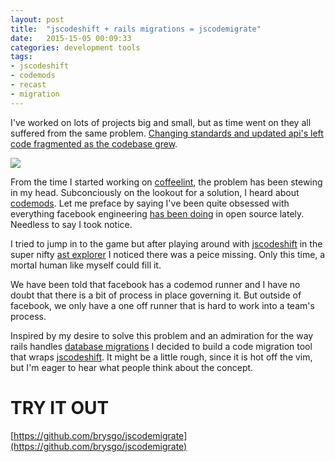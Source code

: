```yaml
---
layout: post
title:  "jscodeshift + rails migrations = jscodemigrate"
date:   2015-15-05 00:09:33
categories: development tools
tags:
- jscodeshift
- codemods
- recast
- migration
---
```

I've worked on lots of projects big and small, but as time went on they all
suffered from the same problem. [Changing standards and updated api's left
code fragmented as the codebase grew][code-fragmenting].

![](http://www.tlnt.com/media/2012/12/lumberg-office-space_320.jpg)

From the time I started working on [coffeelint][coffeelint], the problem has been stewing in
my head. Subconciously on the lookout for a solution, I heard about [codemods][codemod-talk].
Let me preface by saying I've been quite obsessed with everything facebook
engineering [has been doing][facebook-open-source] in open source lately. Needless to say I took notice.

I tried to jump in to the game but after playing around with
[jscodeshift][jscodeshift] in the super nifty [ast explorer][ast-explorer] I noticed
there was a peice missing. Only this time, a mortal human like myself could fill it.

We have been told that facebook has a codemod runner and I have no doubt
that there is a bit of process in place governing it. But outside of facebook, we
only have a one off runner that is hard to work into a team's process.

Inspired by my desire to solve this problem and an admiration for the way rails
handles [database migrations][rails-migrations] I decided to build a code migration tool that wraps
[jscodeshift][jscodeshift]. It might be a little rough, since it is hot off the vim, but I'm
eager to hear what people think about the concept.

# TRY IT OUT
[https://github.com/brysgo/jscodemigrate](https://github.com/brysgo/jscodemigrate)


[code-fragmenting]:https://xkcd.com/927/
[coffeelint]:https://github.com/clutchski/coffeelint/issues/195
[codemod-talk]:https://youtu.be/d0pOgY8__JM
[facebook-open-source]:http://www.fastcompany.com/3038842/how-facebooks-massive-open-source-push-delivers-better-code-and-better-engineers
[jscodeshift]:https://github.com/facebook/jscodeshift
[ast-explorer]:http://astexplorer.net/
[rails-migrations]:http://blog.lilyjen.com/an-intro-to-rails-migrations/
